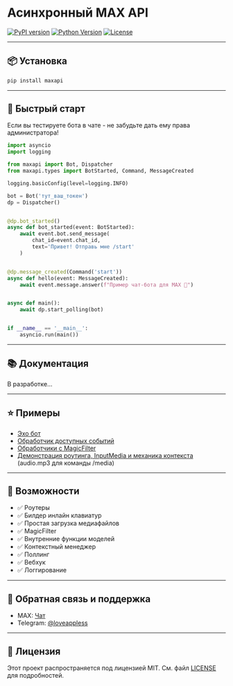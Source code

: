 # Асинхронный MAX API

[![PyPI version](https://img.shields.io/pypi/v/maxapi.svg)](https://pypi.org/project/maxapi/)
[![Python Version](https://img.shields.io/pypi/pyversions/maxapi.svg)](https://pypi.org/project/maxapi/)
[![License](https://img.shields.io/github/license/love-apples/maxapi.svg)](https://love-apples/maxapi/blob/main/LICENSE)

---

## 📦 Установка

```bash
pip install maxapi
```

---

## 🚀 Быстрый старт

Если вы тестируете бота в чате - не забудьте дать ему права администратора!

```python
import asyncio
import logging

from maxapi import Bot, Dispatcher
from maxapi.types import BotStarted, Command, MessageCreated

logging.basicConfig(level=logging.INFO)

bot = Bot('тут_ваш_токен')
dp = Dispatcher()


@dp.bot_started()
async def bot_started(event: BotStarted):
    await event.bot.send_message(
        chat_id=event.chat_id,
        text='Привет! Отправь мне /start'
    )


@dp.message_created(Command('start'))
async def hello(event: MessageCreated):
    await event.message.answer(f"Пример чат-бота для MAX 💙")


async def main():
    await dp.start_polling(bot)


if __name__ == '__main__':
    asyncio.run(main())
```

---

## 📚 Документация

В разработке...

---

## ⭐️ Примеры

 - [Эхо бот](https://github.com/love-apples/maxapi/blob/main/examples/echo/main.py)
 - [Обработчик доступных событий](https://github.com/love-apples/maxapi/blob/main/examples/events/main.py)
 - [Обработчики с MagicFilter](https://github.com/love-apples/maxapi/blob/main/examples/magic_filters/main.py)
 - [Демонстрация роутинга, InputMedia и механика контекста](https://github.com/love-apples/maxapi/tree/main/examples/router_with_input_media) (audio.mp3 для команды /media)

---


## 🧩 Возможности

- ✅ Роутеры
- ✅ Билдер инлайн клавиатур
- ✅ Простая загрузка медиафайлов
- ✅ MagicFilter
- ✅ Внутренние функции моделей
- ✅ Контекстный менеджер
- ✅ Поллинг
- ✅ Вебхук
- ✅ Логгирование

---


## 💬 Обратная связь и поддержка

- MAX: [Чат](https://max.ru/join/IPAok63C3vFqbWTFdutMUtjmrAkGqO56YeAN7iyDfc8)
- Telegram: [@loveappless](https://t.me/loveappless)
---

## 📄 Лицензия

Этот проект распространяется под лицензией MIT. См. файл [LICENSE](LICENSE) для подробностей.
